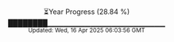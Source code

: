 <p align="center">
⏳Year Progress (28.84 %)<br>
████████▁▁▁▁▁▁▁▁▁▁▁▁▁▁▁▁▁▁▁▁▁▁ <br>
<sub>Updated: Wed, 16 Apr 2025 06:03:56 GMT</sub>
</p>

